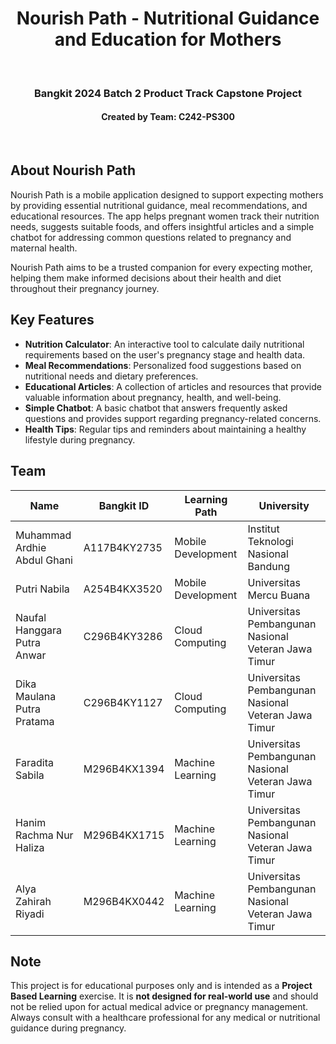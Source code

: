 <h1 align="center">Nourish Path - Nutritional Guidance and Education for Mothers</h1>
<br>

<h3 align="center">Bangkit 2024 Batch 2 Product Track Capstone Project</h3>
<h4 align="center">Created by Team: C242-PS300</h4>
<br>

## About Nourish Path
Nourish Path is a mobile application designed to support expecting mothers by providing essential nutritional guidance, meal recommendations, and educational resources. The app helps pregnant women track their nutrition needs, suggests suitable foods, and offers insightful articles and a simple chatbot for addressing common questions related to pregnancy and maternal health.

Nourish Path aims to be a trusted companion for every expecting mother, helping them make informed decisions about their health and diet throughout their pregnancy journey.

## Key Features
- **Nutrition Calculator**: An interactive tool to calculate daily nutritional requirements based on the user's pregnancy stage and health data.
- **Meal Recommendations**: Personalized food suggestions based on nutritional needs and dietary preferences.
- **Educational Articles**: A collection of articles and resources that provide valuable information about pregnancy, health, and well-being.
- **Simple Chatbot**: A basic chatbot that answers frequently asked questions and provides support regarding pregnancy-related concerns.
- **Health Tips**: Regular tips and reminders about maintaining a healthy lifestyle during pregnancy.

## Team

| Name                      | Bangkit ID        | Learning Path     | University                                 |
|---------------------------|-------------------|-------------------|---------------------------------------------|
| Muhammad Ardhie Abdul Ghani | A117B4KY2735     | Mobile Development | Institut Teknologi Nasional Bandung  |
| Putri Nabila               | A254B4KX3520		     | Mobile Development | Universitas Mercu Buana |
| Naufal Hanggara Putra Anwar | C296B4KY3286  | Cloud Computing  | Universitas Pembangunan Nasional Veteran Jawa Timur |
| Dika Maulana Putra Pratama | C296B4KY1127	  | Cloud Computing   | Universitas Pembangunan Nasional Veteran Jawa Timur |
| Faradita Sabila		      | M296B4KX1394     | Machine Learning   | Universitas Pembangunan Nasional Veteran Jawa Timur  |
| Hanim Rachma Nur Haliza		 | M296B4KX1715	 | Machine Learning |Universitas Pembangunan Nasional Veteran Jawa Timur |
| Alya Zahirah Riyadi        | M296B4KX0442 | Machine Learning | Universitas Pembangunan Nasional Veteran Jawa Timur |

## Note
This project is for educational purposes only and is intended as a **Project Based Learning** exercise. It is **not designed for real-world use** and should not be relied upon for actual medical advice or pregnancy management. Always consult with a healthcare professional for any medical or nutritional guidance during pregnancy.
